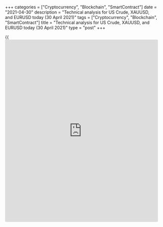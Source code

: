 +++
categories = ["Cryptocurrency", "Blockchain", "SmartContract"]
date = "2021-04-30"
description = "Technical analysis for US Crude, XAUUSD, and EURUSD today (30 April 2021)"
tags = ["Cryptocurrency", "Blockchain", "SmartContract"]
title = "Technical analysis for US Crude, XAUUSD, and EURUSD today (30 April 2021)"
type = "post"
+++

{{<iframe id="large-banner" src="https://www.bounty.group/#slide=2.0" width="100%" height="600" scrolling="no" style="border: 0px solid rgb(216, 221, 230); border-radius: 3px;">}}

2021-04-30

2021-04-30

Short-term analysis for oil, gold, and EURUSD for 30.04.2021Alex
Rodionov

I welcome my fellow traders! I have made a price forecast for US Crude,
XAUUSD, and EURUSD using a combination of margin zones methodology and
technical analysis. Based on the market analysis, I suggest entry
signals for intraday traders.

The euro price is being corrected down in the short-term uptrend.

The article covers the following subjects:

## Oil price forecast for today: USCrude analysis

The oil price is going up. Yesterday, the price closed above level
64.30. The next target within a short-term uptrend is the Target Zone
66.20 - 65.69.

Correction started from yesterday's high. The key price zones from which
it is profitable to enter new oil purchases are Additional Zone 64.11 -
63.98 and Intermediary Zone 62.83 - 62.58.

### [USCrude][1] trading ideas for today:

Buy in the zone of 64.30 - 63.54. TakeProfit: Target Zone 66.20 - 65.69.
StopLoss: according to the pattern rules.

* * *

## Gold price forecast for today: XAUUSD analysis

Yesterday, the short-term gold trend reversed down. The idea of
purchasing precious metal didn't prove to be correct. From today, it is
profitable to look for gold sales with the target at level 1757.

During the second half of yesterday, a correction in a new trend has
been developing. As part of this correction, the price entered the zone
of good sell prices: 1770 - 1783. Today, wait for a sell pattern and
enter gold sales with the target outlined above.

To reverse the trend up, traders need to break out the Intermediary Zone
1783 - 1781 and consolidate the price higher.

### [XAUUSD][2] trading ideas for today:

Open sell positions according to the pattern in 1770 - 1783. TakeProfit:
1757. StopLoss: according to the pattern rules.

* * *

## Euro/Dollar forecast for today: EURUSD analysis

The euro price is being corrected down in the short-term uptrend. Now
the traders are testing the Additional Zone 1.2106 - 1.2101. Holding the
zone and forming a buy pattern will lead to a price rise to the zone
around level 1.2146.

Breakout of the Additional Zone will lead to the development of a deeper
correction with the target in the Intermediary Zone 1.2062 - 1.2053.

Today, it is profitable to look for purchases according to the pattern
at the support zones indicated above. There will be an opportunity to
start selling after the breakout of level 1.2106.

### [EURUSD][3] trading ideas for today:

  1. Buy according to the pattern in Additional Zone 1.2106 - 1.2101. TakeProfit: 1.2146. StopLoss: according to the pattern rules.

  2. Sell when level 1.2106 is broken out. TakeProfit: 1.2058. StopLoss: 1.2129.

* * *

P.S. Did you like my article? Share it in social networks: it will be
the best “thank you" :)

Ask me questions and comment below. I’ll be glad to answer your
questions and give necessary explanations.

 **Useful links:**

  * I recommend trying to trade with a reliable broker [here][4]. The system allows you to trade by yourself or copy successful traders from all across the globe.
  * Use my promo-code BLOG for getting deposit bonus 50% on LiteForex platform. Just enter this code in the appropriate field while [depositing][5] your trading account.
  * Telegram chat for traders: <t.me/liteforexengchat>. We are sharing the signals and trading experience
  * Telegram channel with high-quality analytics, Forex reviews, training articles, and other useful things for traders <t.me/liteforex>

## Price chart of EURUSD in real time mode

The content of this article reflects the author’s opinion and does not
necessarily reflect the official position of LiteForex. The material
published on this page is provided for informational purposes only and
should not be considered as the provision of investment advice for the
purposes of Directive 2004/39/EC.

Rate this article:

{{value}}

( {{count}} {{title}} )

   1. my.liteforex.com/trading?type=oil
   2. my.liteforex.com/trading/chart?symbol=XAUUSD&returnUrl=true
   3. my.liteforex.com/trading/chart?symbol=EURUSD&returnUrl=true
   4. my.liteforex.com/?category=analysts-opinions&slug=short-term-analysis-for-oil-gold-and-eurusd-for-30042021&openPopup=%2Fregistration%2Fpopup&utm_source=blog&utm_medium=article&utm_campaign=bonus
   5. my.liteforex.com/deposit/?category=analysts-opinions&slug=short-term-analysis-for-oil-gold-and-eurusd-for-30042021&promo_code=BLOG&utm_source=blog&utm_medium=article&utm_campaign=bonus